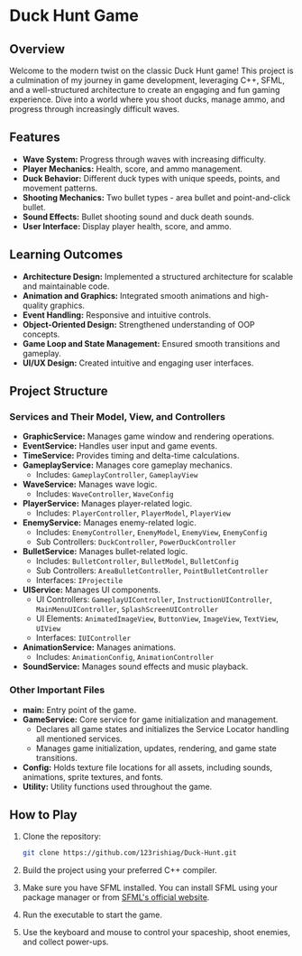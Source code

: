 # Duck Hunt Game

## Overview
Welcome to the modern twist on the classic Duck Hunt game! This project is a culmination of my journey in game development, leveraging C++, SFML, and a well-structured architecture to create an engaging and fun gaming experience. Dive into a world where you shoot ducks, manage ammo, and progress through increasingly difficult waves.

## Features
- **Wave System:** Progress through waves with increasing difficulty.
- **Player Mechanics:** Health, score, and ammo management.
- **Duck Behavior:** Different duck types with unique speeds, points, and movement patterns.
- **Shooting Mechanics:** Two bullet types - area bullet and point-and-click bullet.
- **Sound Effects:** Bullet shooting sound and duck death sounds.
- **User Interface:** Display player health, score, and ammo.

## Learning Outcomes
- **Architecture Design:** Implemented a structured architecture for scalable and maintainable code.
- **Animation and Graphics:** Integrated smooth animations and high-quality graphics.
- **Event Handling:** Responsive and intuitive controls.
- **Object-Oriented Design:** Strengthened understanding of OOP concepts.
- **Game Loop and State Management:** Ensured smooth transitions and gameplay.
- **UI/UX Design:** Created intuitive and engaging user interfaces.

## Project Structure

### Services and Their Model, View, and Controllers
- **GraphicService:** Manages game window and rendering operations.
- **EventService:** Handles user input and game events.
- **TimeService:** Provides timing and delta-time calculations.
- **GameplayService:** Manages core gameplay mechanics.
  - Includes: `GameplayController`, `GameplayView`
- **WaveService:** Manages wave logic.
  - Includes: `WaveController`, `WaveConfig`
- **PlayerService:** Manages player-related logic.
  - Includes: `PlayerController`, `PlayerModel`, `PlayerView`
- **EnemyService:** Manages enemy-related logic.
  - Includes: `EnemyController`, `EnemyModel`, `EnemyView`, `EnemyConfig`
  - Sub Controllers: `DuckController`, `PowerDuckController`
- **BulletService:** Manages bullet-related logic.
  - Includes: `BulletController`, `BulletModel`, `BulletConfig`
  - Sub Controllers: `AreaBulletController`, `PointBulletController`
  - Interfaces: `IProjectile`
- **UIService:** Manages UI components.
  - UI Controllers: `GameplayUIController`, `InstructionUIController`, `MainMenuUIController`, `SplashScreenUIController`
  - UI Elements: `AnimatedImageView`, `ButtonView`, `ImageView`, `TextView`, `UIView`
  - Interfaces: `IUIController`
- **AnimationService:** Manages animations.
  - Includes: `AnimationConfig`, `AnimationController`
- **SoundService:** Manages sound effects and music playback.

### Other Important Files
- **main:** Entry point of the game.
- **GameService:** Core service for game initialization and management.
  - Declares all game states and initializes the Service Locator handling all mentioned services.
  - Manages game initialization, updates, rendering, and game state transitions.
- **Config:** Holds texture file locations for all assets, including sounds, animations, sprite textures, and fonts.
- **Utility:** Utility functions used throughout the game.

## How to Play

1. Clone the repository:
    ```bash
    git clone https://github.com/123rishiag/Duck-Hunt.git
    ```

2. Build the project using your preferred C++ compiler.

3. Make sure you have SFML installed. You can install SFML using your package manager or from [SFML's official website](https://www.sfml-dev.org/).

4. Run the executable to start the game.

5. Use the keyboard and mouse to control your spaceship, shoot enemies, and collect power-ups.